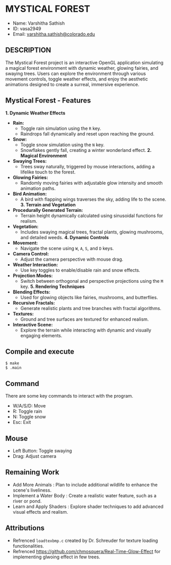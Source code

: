 # MYSTICAL FOREST

* Name:  Varshitha Sathish 
* ID:    vasa2949
* Email: varshitha.sathish@colorado.edu

## DESCRIPTION
The Mystical Forest project is an interactive OpenGL application simulating a magical forest environment with dynamic weather, glowing fairies, and swaying trees. Users can explore the environment through various movement controls, toggle weather effects, and enjoy the aesthetic animations designed to create a surreal, immersive experience.

## Mystical Forest - Features
**1. Dynamic Weather Effects**
- **Rain:** 
  - Toggle rain simulation using the `R` key.
  - Raindrops fall dynamically and reset upon reaching the ground.
- **Snow:**
  - Toggle snow simulation using the `N` key.
  - Snowflakes gently fall, creating a winter wonderland effect.
**2. Magical Environment**
- **Swaying Trees:**
  - Trees sway naturally, triggered by mouse interactions, adding a lifelike touch to the forest.
- **Glowing Fairies:**
  - Randomly moving fairies with adjustable glow intensity and smooth animation paths.
- **Bird Animation:**
  - A bird with flapping wings traverses the sky, adding life to the scene.
**3. Terrain and Vegetation**
- **Procedurally Generated Terrain:**
  - Terrain height dynamically calculated using sinusoidal functions for realism.
- **Vegetation:**
  - Includes swaying magical trees, fractal plants, glowing mushrooms, and detailed weeds.
**4. Dynamic Controls**
- **Movement:**
  - Navigate the scene using `W`, `A`, `S`, and `D` keys.
- **Camera Control:**
  - Adjust the camera perspective with mouse drag.
- **Weather Interaction:**
  - Use key toggles to enable/disable rain and snow effects.
- **Projection Modes:**
  - Switch between orthogonal and perspective projections using the `M` key.
**5. Rendering Techniques**
- **Blending Effects:**
  - Used for glowing objects like fairies, mushrooms, and butterflies.
- **Recursive Fractals:**
  - Generate realistic plants and tree branches with fractal algorithms.
- **Textures:**
  - Ground and tree surfaces are textured for enhanced realism.
- **Interactive Scene:**
  - Explore the terrain while interacting with dynamic and visually engaging elements.


## Compile and execute
```
$ make
$ .main
```
## Command

There are some key commands to interact with the program.

* W/A/S/D: Move
* R: Toggle rain
* N: Toggle snow
* Esc: Exit

## Mouse
* Left Button: Toggle swaying
* Drag: Adjust camera

## Remaining Work
* Add More Animals : Plan to include additional wildlife to enhance the scene's liveliness.  
* Implement a Water Body : Create a realistic water feature, such as a river or pond.  
* Learn and Apply Shaders : Explore shader techniques to add advanced visual effects and realism.  

## Attributions
- Refrenced `loadtexbmp.c` created by Dr. Schreuder for texture loading functionalities.
- Refrenced https://github.com/chmosquera/Real-Time-Glow-Effect for implementing glwoing effect in few trees.